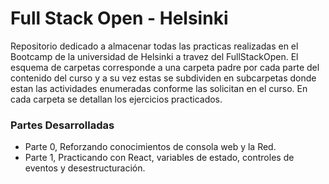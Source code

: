 # Full Stack Open - Helsinki

Repositorio dedicado a almacenar todas las practicas realizadas en el Bootcamp de la universidad de Helsinki 
a travez del FullStackOpen. El esquema de carpetas corresponde a una carpeta padre por cada parte del contenido
del curso y a su vez estas se subdividen en subcarpetas donde estan las actividades enumeradas conforme 
las solicitan en el curso. En cada carpeta se detallan los ejercicios practicados.

### Partes Desarrolladas
- Parte 0, Reforzando conocimientos de consola web y la Red. 
- Parte 1, Practicando con React, variables de estado, controles de eventos y desestructuración. 



